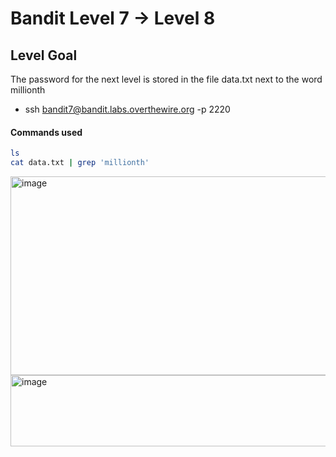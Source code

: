 # Bandit Level 7 → Level 8

## Level Goal
The password for the next level is stored in the file data.txt next to the word millionth

- ssh bandit7@bandit.labs.overthewire.org -p 2220

#### Commands used
```bash
ls
cat data.txt | grep 'millionth'
```

<img width="819" height="318" alt="image" src="https://github.com/user-attachments/assets/86a0aefa-e842-4e4d-be08-3452d27a6c47" />
<img width="756" height="114" alt="image" src="https://github.com/user-attachments/assets/8e9af2aa-298a-4e74-a29b-3ad49cd64b8e" />
